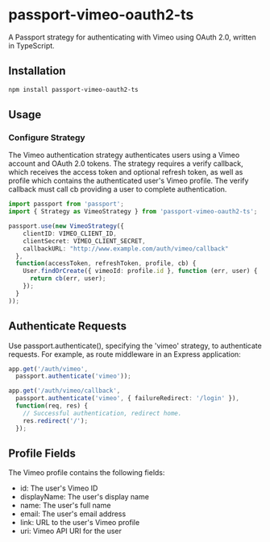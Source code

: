 # passport-vimeo-oauth2-ts

A Passport strategy for authenticating with Vimeo using OAuth 2.0, written in TypeScript.

## Installation

```bash
npm install passport-vimeo-oauth2-ts
```

## Usage

### Configure Strategy

The Vimeo authentication strategy authenticates users using a Vimeo account and OAuth 2.0 tokens. The strategy requires a verify callback, which receives the access token and optional refresh token, as well as profile which contains the authenticated user's Vimeo profile. The verify callback must call cb providing a user to complete authentication.

```typescript
import passport from 'passport';
import { Strategy as VimeoStrategy } from 'passport-vimeo-oauth2-ts';

passport.use(new VimeoStrategy({
    clientID: VIMEO_CLIENT_ID,
    clientSecret: VIMEO_CLIENT_SECRET,
    callbackURL: "http://www.example.com/auth/vimeo/callback"
  },
  function(accessToken, refreshToken, profile, cb) {
    User.findOrCreate({ vimeoId: profile.id }, function (err, user) {
      return cb(err, user);
    });
  }
));
```

## Authenticate Requests

Use passport.authenticate(), specifying the 'vimeo' strategy, to authenticate requests.
For example, as route middleware in an Express application:

```ts
app.get('/auth/vimeo',
  passport.authenticate('vimeo'));

app.get('/auth/vimeo/callback', 
  passport.authenticate('vimeo', { failureRedirect: '/login' }),
  function(req, res) {
    // Successful authentication, redirect home.
    res.redirect('/');
  });
```

## Profile Fields

The Vimeo profile contains the following fields:

- id: The user's Vimeo ID
- displayName: The user's display name
- name: The user's full name
- email: The user's email address
- link: URL to the user's Vimeo profile
- uri: Vimeo API URI for the user


